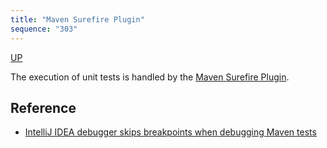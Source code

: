 ```yaml
---
title: "Maven Surefire Plugin"
sequence: "303"
---
```


[UP](/maven-index.html)


The execution of unit tests is handled by the [Maven Surefire Plugin](https://maven.apache.org/surefire/maven-surefire-plugin/).

## Reference

- [IntelliJ IDEA debugger skips breakpoints when debugging Maven tests](https://stackoverflow.com/questions/6573289/intellij-idea-debugger-skips-breakpoints-when-debugging-maven-tests)
